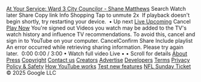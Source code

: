   []()   []()   [At Your Service: Ward 3 City Councilor - Shane Matthews]()   []()  Search Watch later Share Copy link Info Shopping Tap to unmute 2x  [![]()]()  If playback doesn't begin shortly, try restarting your device.  []()   [![]()]()  • Up next  [Live Upcoming]()  Cancel [Play Now]()  You're signed out Videos you watch may be added to the TV's watch history and influence TV recommendations. To avoid this, cancel and sign in to YouTube on your computer. CancelConfirm  []()  Share  []() Include playlist An error occurred while retrieving sharing information. Please try again later.  ![]()  0:00  []()  []()  0:00 / 3:00 • Watch full video Live • • Scroll for details  [](https://youtu.be/)  [](https://youtu.be/)   [About](https://www.youtube.com/about/)  [Press](https://www.youtube.com/about/press/)  [Copyright](https://www.youtube.com/about/copyright/)  [Contact us](https://youtu.be/t/contact_us/)  [Creators](https://www.youtube.com/creators/)  [Advertise](https://www.youtube.com/ads/)  [Developers](https://developers.google.com/youtube)  [Terms](https://youtu.be/t/terms)  [Privacy](https://youtu.be/t/privacy)  [Policy & Safety](https://www.youtube.com/about/policies/)  [How YouTube works](https://www.youtube.com/howyoutubeworks?utm_campaign=ytgen&utm_source=ythp&utm_medium=LeftNav&utm_content=txt&u=https://www.youtube.com/howyoutubeworks?utm_source=ythp%26utm_medium=LeftNav%26utm_campaign=ytgen)  [Test new features](https://youtu.be/new)  [NFL Sunday Ticket](https://tv.youtube.com/learn/nflsundayticket)  © 2025 Google LLC 